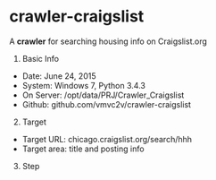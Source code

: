 # crawler-craigslist
A **crawler** for searching housing info on Craigslist.org

1. Basic Info

* Date: June 24, 2015
* System: Windows 7, Python 3.4.3
* On Server: /opt/data/PRJ/Crawler_Craigslist
* Github: github.com/vmvc2v/crawler-craigslist

2. Target

* Target URL: chicago.craigslist.org/search/hhh
* Target area: title and posting info

3. Step

